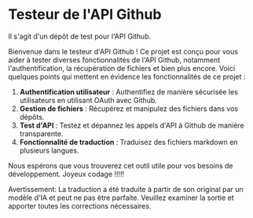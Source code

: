 # Testeur de l'API Github

Il s'agit d'un dépôt de test pour l'API Github.

Bienvenue dans le testeur d'API Github ! Ce projet est conçu pour vous aider à tester diverses fonctionnalités de l'API Github, notamment l'authentification, la récupération de fichiers et bien plus encore. Voici quelques points qui mettent en évidence les fonctionnalités de ce projet :

1. **Authentification utilisateur** : Authentifiez de manière sécurisée les utilisateurs en utilisant OAuth avec Github.
2. **Gestion de fichiers** : Récupérez et manipulez des fichiers dans vos dépôts.
3. **Test d'API** : Testez et dépannez les appels d'API à Github de manière transparente.
4. **Fonctionnalité de traduction** : Traduisez des fichiers markdown en plusieurs langues.

Nous espérons que vous trouverez cet outil utile pour vos besoins de développement. Joyeux codage !!!!!


Avertissement: La traduction a été traduite à partir de son original par un modèle d'IA et peut ne pas être parfaite. Veuillez examiner la sortie et apporter toutes les corrections nécessaires.